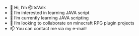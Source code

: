 - 👋 Hi, I’m @ItsValk
- 👀 I’m interested in learning JAVA script
- 🌱 I’m currently learning JAVA scripting
- 💞️ I’m looking to collaborate on minecraft RPG plugin projects
- 📫 You can contact me via my e-mail!

<!---
ItsValk/ItsValk is a ✨ special ✨ repository because its `README.md` (this file) appears on your GitHub profile.
You can click the Preview link to take a look at your changes.
--->
